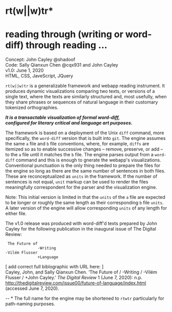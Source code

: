 # rt(w||w)tr\*
# reading through (writing or word-diff) through reading ...

Concept: John Cayley @shadoof  
Code: Sally Qianxun Chen @cqx931 and John Cayley  
v1.0: June 1, 2020  
HTML, CSS, JaveScript, JQuery

`rt(w||w)tr` is a generalizable framework and webapp reading instrument. It produces dynamic visualizations comparing two texts, or versions of a single text, where the texts are similarly structured and, most usefully, when they share phrases or sequences of natural language in their customary tokenized orthographies.

***It is a transactable visualization of formal word-diff,  
configured for literary critical and language art purposes.***

The framework is based on a deployment of the Unix `diff` command, more specifically, the `word-diff` version that is built into `git`. The engine assumes the same `a` file and `b` file conventions, where, for example, `diffs` are itemized so as to enable successive changes – remove,  preserve, or add – to the `a` file until it matches the `b` file. The engine parses output from a `word-diff` command and this is enough to gnerate the webapp's visualizations. Conventional punctuation is the only thing needed to prepare the files for the engine so long as there are the same number of sentences in both files. These are reconceptualized as `units` in the framework. If the number of sentences is not equal, `unit` markup can be used to render the files meaningfully correspondent for the parser and the visualization engine.

Note: This initial version is limited in that the `units` of the `a` file are expected to be longer or roughly the same length as their corresponding `b` file `units`. A later version of the engine will allow corresponding `units` of any length for either file.

The v1.0 release was produced with word-diff'd texts prepared by John Cayley for the following publication in the inaugural issue of The Digital Review:

```
 The Future of
              -Writing
-Vilém Flusser
              +Language   
```
[ add correct full biblographic with URL here: ]  
Cayley, John, and Sally Qianxun Chen. ‘The Future of / -Writing / -Vilém Flusser / +John Cayley.’ *The Digital Review* 1 (June 7, 2020): n.p. <http://thedigitalreview.com/issue00/future-of-language/index.html> (accessed June 7, 2020).

--
\* The full name for the engine may be shortened to `rtwtr` particularly for path-naming purposes.

